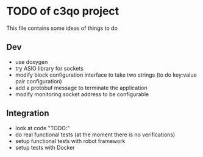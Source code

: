 
# TODO of c3qo project

This file contains some ideas of things to do

## Dev

- use doxygen
- try ASIO library for sockets
- modify block configuration interface to take two strings (to do key:value pair configuration)
- add a protobuf message to terminate the application
- modify monitoring socket address to be configurable

## Integration

- look at code "TODO:"
- do real functional tests (at the moment there is no verifications)
- setup functional tests with robot framework
- setup tests with Docker
